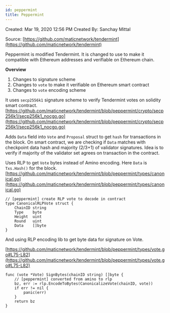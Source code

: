 ```yaml
---
id: peppermint
title: Peppermint 
---
```


Created: Mar 19, 2020 12:56 PM
Created By: Sanchay Mittal

Source: [https://github.com/maticnetwork/tendermint](https://github.com/maticnetwork/tendermint)

Peppermint is modified Tendermint. It is changed to use to make it compatible with Ethereum addresses and verifiable on Ethereum chain.

**Overview**

1. Changes to signature scheme
2. Changes to `vote` to make it verifiable on Ethereum smart contract
3. Changes to `vote` encoding scheme

It uses `secp2556k1` signature scheme to verify Tendermint votes on solidity smart contract. [https://github.com/maticnetwork/tendermint/blob/peppermint/crypto/secp256k1/secp256k1_nocgo.go](https://github.com/maticnetwork/tendermint/blob/peppermint/crypto/secp256k1/secp256k1_nocgo.go)

Adds `Data` field into `Vote` and `Proposal` struct to get `hash` for transactions in the block. On smart contract, we are checking if `Data` matches with checkpoint data hash and majority (2/3+1) of validator signatures. Idea is to verify if majority of the validator set agrees on transaction in the contract.

Uses RLP to get `Vote` bytes instead of Amino encoding. Here `Data` is `Txs.Hash()` for the block.  [https://github.com/maticnetwork/tendermint/blob/peppermint/types/canonical.go](https://github.com/maticnetwork/tendermint/blob/peppermint/types/canonical.go)

    // [peppermint] create RLP vote to decode in contract
    type CanonicalRLPVote struct {
    	ChainID string
    	Type    byte
    	Height  uint
    	Round   uint
    	Data    []byte
    }

And using RLP encoding lib to get byte data for signature on Vote.

 [https://github.com/maticnetwork/tendermint/blob/peppermint/types/vote.go#L75-L82](https://github.com/maticnetwork/tendermint/blob/peppermint/types/vote.go#L75-L82)

    func (vote *Vote) SignBytes(chainID string) []byte {
    	// [peppermint] converted from amino to rlp
    	bz, err := rlp.EncodeToBytes(CanonicalizeVote(chainID, vote))
    	if err != nil {
    		panic(err)
    	}
    	return bz
    }